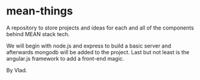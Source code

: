 # mean-things
A repository to store projects and ideas for each and all of the components behind MEAN stack tech.

We will begin with node.js and express to build a basic server and afterwards mongodb will be added to the project. Last but not least is the angular.js framework to add a front-end magic.

By Vlad.